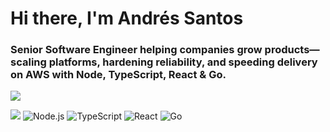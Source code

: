 # Hi there, I'm Andrés Santos
### Senior Software Engineer helping companies grow products—scaling platforms, hardening reliability, and speeding delivery on AWS with Node, TypeScript, React & Go.

<p>
  <a href="https://www.linkedin.com/in/andres-santos"><img src="https://img.shields.io/badge/LinkedIn-Andrés%20Santos-blue" /></a>
</p>
<p>
  <img src="https://img.shields.io/badge/AWS-Serverless-orange" />
  <img src="https://img.shields.io/badge/Node.js-339933?logo=node.js&logoColor=white" alt="Node.js" />
  <img src="https://img.shields.io/badge/TypeScript-3178C6?logo=typescript&logoColor=white" alt="TypeScript" />
  <img src="https://img.shields.io/badge/React-20232A?logo=react&logoColor=61DAFB" alt="React" />
  <img src="https://img.shields.io/badge/Go-00ADD8?logo=go&logoColor=white" alt="Go" />
</p>
